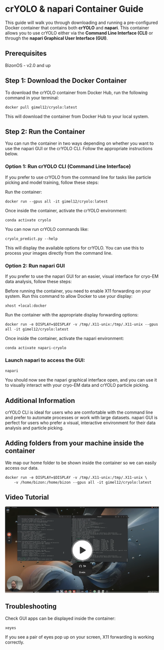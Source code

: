 # crYOLO & napari Container Guide

This guide will walk you through downloading and running a pre-configured Docker container that contains both **crYOLO** and **napari**. This container allows you to use crYOLO either via the **Command Line Interface (CLI)** or through the **napari Graphical User Interface (GUI)**.

## Prerequisites

BizonOS - v2.0 and up 

## Step 1: Download the Docker Container

To download the crYOLO container from Docker Hub, run the following command in your terminal:

```
docker pull gimel12/cryolo:latest
```
This will download the container from Docker Hub to your local system.

## Step 2: Run the Container
You can run the container in two ways depending on whether you want to use the napari GUI or the crYOLO CLI. Follow the appropriate instructions below.

### Option 1: Run crYOLO CLI (Command Line Interface)
If you prefer to use crYOLO from the command line for tasks like particle picking and model training, follow these steps:

Run the container:

```
docker run --gpus all -it gimel12/cryolo:latest
```
Once inside the container, activate the crYOLO environment:

```
conda activate cryolo
```
You can now run crYOLO commands like:

```
cryolo_predict.py --help
```
This will display the available options for crYOLO. You can use this to process your images directly from the command line.

### Option 2: Run napari GUI
If you prefer to use the napari GUI for an easier, visual interface for cryo-EM data analysis, follow these steps:

Before running the container, you need to enable X11 forwarding on your system. Run this command to allow Docker to use your display:

```
xhost +local:docker
```
Run the container with the appropriate display forwarding options:

```
docker run -e DISPLAY=$DISPLAY -v /tmp/.X11-unix:/tmp/.X11-unix --gpus all -it gimel12/cryolo:latest
```
Once inside the container, activate the napari environment:

```
conda activate napari-cryolo
```
### Launch napari to access the GUI:

```
napari
```
You should now see the napari graphical interface open, and you can use it to visually interact with your cryo-EM data and crYOLO particle picking.

## Additional Information
crYOLO CLI is ideal for users who are comfortable with the command line and prefer to automate processes or work with large datasets.
napari GUI is perfect for users who prefer a visual, interactive environment for their data analysis and particle picking.

## Adding folders from your machine inside the container

We map our home folder to be shown inside the container so we can easily access our data.
```
docker run -e DISPLAY=$DISPLAY -v /tmp/.X11-unix:/tmp/.X11-unix \
    -v /home/bizon:/home/bizon --gpus all -it gimel12/cryolo:latest
```


## Video Tutorial

[![Watch the video](./pic.png)](https://www.loom.com/share/3f8480b917764426a529ebd281750d30?sid=d5206999-fe40-4020-97b2-14482328ced0)




## Troubleshooting
Check GUI apps can be displayed inside the container:

```
xeyes
```
If you see a pair of eyes pop up on your screen, X11 forwarding is working correctly.
